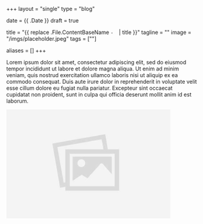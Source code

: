+++
layout =    "single"
type =      "blog"

date =      {{ .Date }}
draft =     true

title =     "{{ replace .File.ContentBaseName `-` ` ` | title }}"
tagline =   ""
image =     "/imgs/placeholder.jpeg"
tags =      [""]

aliases =   []
+++

Lorem ipsum dolor sit amet, consectetur adipiscing elit, sed do eiusmod tempor incididunt ut labore et dolore magna aliqua. Ut enim ad minim veniam, quis nostrud exercitation ullamco laboris nisi ut aliquip ex ea commodo consequat. Duis aute irure dolor in reprehenderit in voluptate velit esse cillum dolore eu fugiat nulla pariatur. Excepteur sint occaecat cupidatat non proident, sunt in culpa qui officia deserunt mollit anim id est laborum.

<!--more-->

![Some caption](/static/imgs/placeholder.jpeg)
